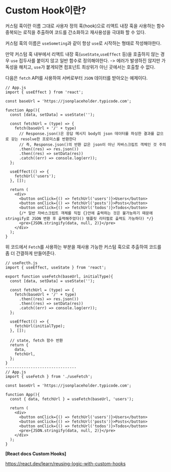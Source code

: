 # Custom Hook이란?

커스텀 훅이란 이름 그대로 사용자 정의 훅(hook)으로 리액트 내장 훅을 사용하는 함수 중복되는 로직을 추출하여 코드를 간소화하고 재사용성을 극대화 할 수 있다.

커스텀 훅의 이름은 `useSometing`과 같이 항상 `use`로 시작하는 형태로 작성해야한다.

만약 커스텀 훅 내부에서 리액트 내장 훅(`useState`,`useEffect` 등)을 호출하지 않는 경우 `use` 접두사를 붙이지 않고 일반 함수로 정의해야한다. -> 에러가 발생하진 않지만 가독성을 해치고, `use`가 붙게되면 컴포넌트 최상위가 아닌 곳에서는 호출할 수 없다.

다음은 `fetch` API를 사용하여 서버로부터 `JSON` 데이터를 받아오는 예제이다.

```
// App.js
import { useEffect } from 'react';

const baseUrl = 'https://jsonplaceholder.typicode.com';

function App(){
  const [data, setData] = useState('');

  const fetchUrl = (type) => {
    fetch(baseUrl + '/' + type)
      // Response.json()은 응답 메시지 body의 json 데이터를 파싱한 결과를 값으로 갖는 resolve한 프로미스를 반환한다
      // 즉, Response.json()의 반환 값은 json이 아닌 자바스크립트 객체인 것 주의
      .then((res) => res.json())
      .then((res) => setData(res))
      .catch((err) => console.log(err));
  };

  useEffect(() => {
    fetchUrl('users');
  }, []);

  return (
    <div>
      <button onClick={() => fetchUrl('users')}>Users</button>
      <button onClick={() => fetchUrl('posts')}>Posts</button>
      <button onClick={() => fetchUrl('todos')}>Todos</button>
      {/* 일반 자바스크립트 객체를 직접 {}안에 출력하는 것은 불가능하기 때문에 stringify로 JSON 변환 후 출력해주었다() 템플릿 리터럴로 출력도 가능하다) */}
      <pre>{JSON.stringify(data, null, 2)}</pre>
    </div>
  );
}
```

위 코드에서 `Fetch`를 사용하는 부분을 재사용 가능한 커스텀 훅으로 추출하여 코드를 좀 더 간결하게 만들어준다.

```
// useFecth.js
import { useEffect, useState } from 'react';

export function useFetch(baseUrl, initialType){
  const [data, setData] = useState('');

  const fetchUrl = (type) => {
    fetch(baseUrl + '/' + type)
      .then((res) => res.json())
      .then((res) => setData(res))
      .catch((err) => console.log(err));
  };

  useEffect(() => {
    fetchUrl(initialType);
  }, []);

  // state, fetch 함수 반환
  return {
    data,
    fetchUrl,
  };
}
-------------------------------
// App.js
import { useFetch } from './useFetch';

const baseUrl = 'https://jsonplaceholder.typicode.com';

function App(){
  const { data, fetchUrl } = useFetch(baseUrl, 'users');

  return (
    <div>
      <button onClick={() => fetchUrl('users')}>Users</button>
      <button onClick={() => fetchUrl('posts')}>Posts</button>
      <button onClick={() => fetchUrl('todos')}>Todos</button>
      <pre>{JSON.stringify(data, null, 2)}</pre>
    </div>
  );
}
```

**[React docs Custom Hooks]**

https://react.dev/learn/reusing-logic-with-custom-hooks
